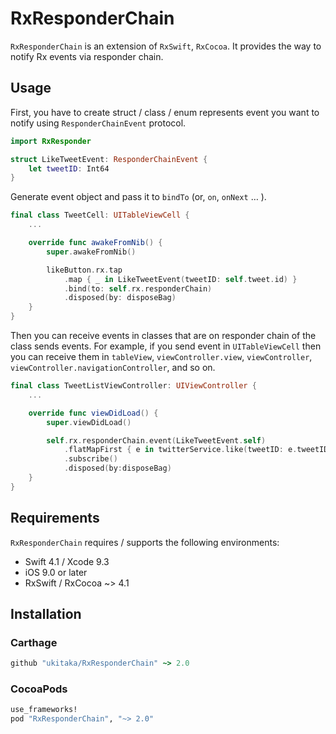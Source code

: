 # RxResponderChain
  `RxResponderChain` is an extension of `RxSwift`, `RxCocoa`.
  It provides the way to notify Rx events via responder chain.

## Usage
First, you have to create struct / class / enum represents event you want  to notify using `ResponderChainEvent` protocol.

```swift
import RxResponder

struct LikeTweetEvent: ResponderChainEvent {
    let tweetID: Int64
}
```

Generate  event object and pass it to `bindTo` (or, `on`, `onNext` … ).

```swift
final class TweetCell: UITableViewCell {
    ...

    override func awakeFromNib() {
        super.awakeFromNib()

        likeButton.rx.tap
            .map { _ in LikeTweetEvent(tweetID: self.tweet.id) }
            .bind(to: self.rx.responderChain)
            .disposed(by: disposeBag)
    }
}
```

Then you can receive events in classes that are on  responder chain of the class sends events.
For example, if you send event in `UITableViewCell` then you can receive them in `tableView`, `viewController.view`, `viewController`,  `viewController.navigationController`,  and so on.

```swift
final class TweetListViewController: UIViewController {
    ...

    override func viewDidLoad() {
        super.viewDidLoad()

        self.rx.responderChain.event(LikeTweetEvent.self)
            .flatMapFirst { e in twitterService.like(tweetID: e.tweetID) }
            .subscribe()
            .disposed(by:disposeBag)
    }
}
```

## Requirements

`RxResponderChain` requires / supports the following environments:

+ Swift 4.1 / Xcode 9.3
+ iOS 9.0 or later
+ RxSwift / RxCocoa ~> 4.1

## Installation

### Carthage

```ruby
github "ukitaka/RxResponderChain" ~> 2.0
```


### CocoaPods

```ruby
use_frameworks!
pod "RxResponderChain", "~> 2.0"
```


